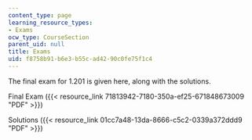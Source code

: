 ```yaml
---
content_type: page
learning_resource_types:
- Exams
ocw_type: CourseSection
parent_uid: null
title: Exams
uid: f8758b91-b6e3-b55c-ad42-90c0fe75f1c4
---
```


The final exam for 1.201 is given here, along with the solutions.

Final Exam ({{< resource_link 71813942-7180-350a-ef25-671848673009 "PDF" >}})

Solutions ({{< resource_link 01cc7a48-13da-8666-c5c2-0339a372ddd9 "PDF" >}})